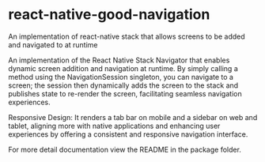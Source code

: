 # react-native-good-navigation
An implementation of react-native stack that allows screens to be added and navigated to at runtime

An implementation of the React Native Stack Navigator that enables dynamic screen addition and navigation at runtime. 
By simply calling a method using the NavigationSession singleton, you can navigate to a screen; the session then dynamically 
adds the screen to the stack and publishes state to re-render the screen, facilitating seamless navigation experiences.

Responsive Design: It renders a tab bar on mobile and a sidebar on web and tablet, aligning more with native applications and enhancing 
user experiences by offering a consistent and responsive navigation interface.

For more detail documentation view the README in the package folder.
